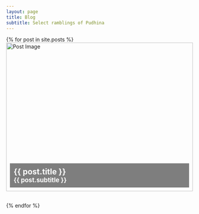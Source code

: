 ```yaml
---
layout: page
title: Blog
subtitle: Select ramblings of Pudhina
---
```


<div>
  <ul class="list-posts" style="list-style-type: none; padding: 0;">
    {% for post in site.posts %}
    <li class="post-teaser" style="position: relative; margin-bottom: 30px; max-width: 600px;">
      <!-- Image container with relative positioning -->
      <a href="{{ post.url | prepend: site.baseurl }}" style="display: block; position: relative; text-decoration: none;">
        <img src="{{ site.baseurl }}/assets/img/{{ post.image }}" alt="Post Image" style="width: 100%; height: auto; display: block; max-height: 400px;">
        <!-- Title and subtitle overlay -->
        <div style="position: absolute; bottom: 10px; left: 10px; background: rgba(0, 0, 0, 0.5); color: white; padding: 10px; width: calc(100% - 20px); box-sizing: border-box;">
          <h2 class="post-teaser__title" style="margin: 0; font-size: 1.5em;">{{ post.title }}</h2>
          <h3 class="post-teaser__subtitle" style="margin: 0; font-size: 1.2em;">{{ post.subtitle }}</h3>
        </div>
      </a>
    </li>
    {% endfor %}
  </ul>
</div>
